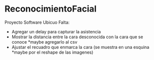 # ReconocimientoFacial
Proyecto Software Ubicuo
Falta:
  - Agregar un delay para capturar la asistencia
  - Mostrar la distancia entre la cara desconocida con la cara que se conoce *maybe agregarlo al csv
  - Ajustar el recuadro que enmarca la cara (se muestra en una esquina *maybe por el reshape de las imagenes)
